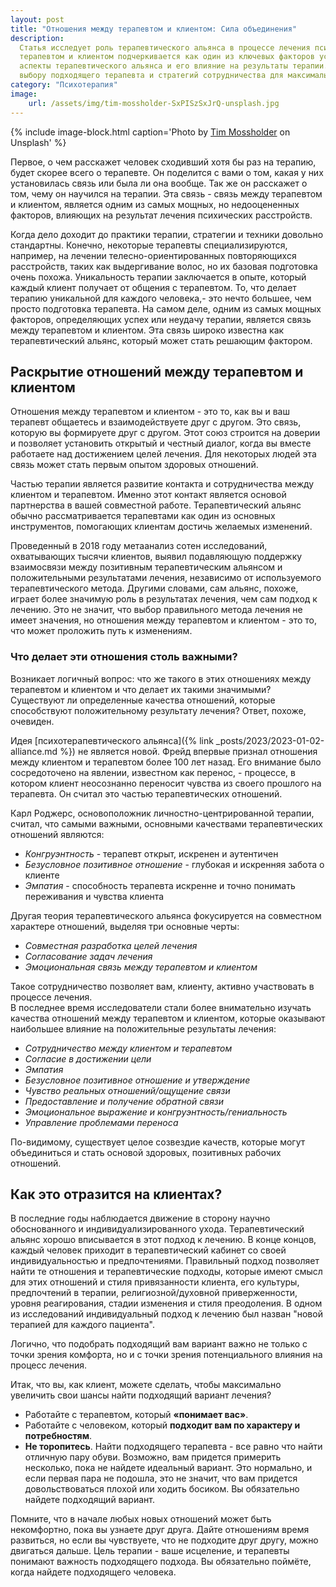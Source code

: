 ```yaml
---
layout: post
title: "Отношения между терапевтом и клиентом: Сила объединения"
description:
  Статья исследует роль терапевтического альянса в процессе лечения психических расстройств. Важность связи между 
  терапевтом и клиентом подчеркивается как один из ключевых факторов успешного исцеления. Авторы обсуждают различные 
  аспекты терапевтического альянса и его влияние на результаты терапии. Кроме того, предоставляются рекомендации по 
  выбору подходящего терапевта и стратегий сотрудничества для максимальной эффективности лечения.
category: "Психотерапия"
image:
    url: /assets/img/tim-mossholder-SxPISzSxJrQ-unsplash.jpg
---
```



{% include image-block.html
caption='Photo by <a href="https://unsplash.com/@timmossholder" rel="nofollow">Tim Mossholder</a> on Unsplash'
%}

Первое, о чем расскажет человек сходивший хотя бы раз на терапию, будет скорее всего о терапевте. Он поделится с вами о том, 
какая у них установилась связь или была ли она вообще. Так же он расскажет о том, чему он научился на терапии. Эта связь - связь между терапевтом и клиентом, является одним из самых мощных,
но недооцененных факторов, влияющих на результат лечения психических расстройств.

Когда дело доходит до практики терапии, стратегии и техники довольно стандартны. Конечно, некоторые терапевты специализируются, например,
на лечении телесно-ориентированных повторяющихся расстройств, таких как выдергивание волос, но их базовая подготовка очень похожа. 
Уникальность терапии заключается в опыте, который каждый клиент получает от общения с терапевтом. То, что делает терапию уникальной для 
каждого человека,- это нечто большее, чем просто подготовка терапевта. На самом деле, одним из самых мощных факторов, 
определяющих успех или неудачу терапии, является связь между терапевтом и клиентом. Эта связь широко известна как 
терапевтический альянс, который может стать решающим фактором.

## Раскрытие отношений между терапевтом и клиентом

Отношения между терапевтом и клиентом - это то, как вы и ваш терапевт общаетесь и взаимодействуете друг с другом. Это связь,
которую вы формируете друг с другом. Этот союз строится на доверии и позволяет установить открытый и честный диалог, когда 
вы вместе работаете над достижением целей лечения.  Для некоторых людей эта связь может стать первым опытом здоровых отношений.

Частью терапии является развитие контакта и сотрудничества между клиентом и терапевтом. Именно этот контакт является основой 
партнерства в вашей совместной работе. Терапевтический альянс обычно рассматривается терапевтами как один из основных инструментов, 
помогающих клиентам достичь желаемых изменений.

Проведенный в 2018 году метаанализ сотен исследований, охватывающих тысячи клиентов, выявил подавляющую поддержку взаимосвязи между 
позитивным терапевтическим альянсом и положительными результатами лечения, независимо от используемого терапевтического метода. 
Другими словами, сам альянс, похоже, играет более значимую роль в результатах лечения, чем сам подход к лечению. Это не значит, 
что выбор правильного метода лечения не имеет значения, но отношения между терапевтом и клиентом - это то, что может проложить путь к изменениям.  

### Что делает эти отношения столь важными?

Возникает логичный вопрос: что же такого в этих отношениях между терапевтом и клиентом и что делает их такими значимыми? 
Существуют ли определенные качества отношений, которые способствуют положительному результату лечения? Ответ, похоже, очевиден.

Идея [психотерапевтического альянса]({% link _posts/2023/2023-01-02-alliance.md %}) не является новой. Фрейд впервые признал отношения между клиентом и терапевтом более 100 лет назад.
Его внимание было сосредоточено на явлении, известном как перенос, - процессе, в котором клиент неосознанно переносит чувства из 
своего прошлого на терапевта. Он считал это частью терапевтических отношений.

Карл Роджерс, основоположник личностно-центрированной терапии, считал, что самыми важными, основными качествами терапевтических отношений являются:
- *Конгруэнтность* - терапевт открыт, искренен и аутентичен
- *Безусловное позитивное отношение* - глубокая и искренняя забота о клиенте
- *Эмпатия* - способность терапевта искренне и точно понимать переживания и чувства клиента

Другая теория терапевтического альянса фокусируется на совместном характере отношений, выделяя три основные черты:
- *Совместная разработка целей лечения*
- *Согласование задач лечения*
- *Эмоциональная связь между терапевтом и клиентом*

Такое сотрудничество позволяет вам, клиенту, активно участвовать в процессе лечения.  
В последнее время исследователи стали более внимательно изучать качества отношений между терапевтом и клиентом, 
которые оказывают наибольшее влияние на положительные результаты лечения:  
- *Сотрудничество между клиентом и терапевтом*
- *Согласие в достижении цели*
- *Эмпатия*
- *Безусловное позитивное отношение и утверждение*
- *Чувство реальных отношений/ощущение связи*
- *Предоставление и получение обратной связи*
- *Эмоциональное выражение и конгруэнтность/гениальность*
- *Управление проблемами переноса*

По-видимому, существует целое созвездие качеств, которые могут объединиться и стать основой здоровых, позитивных рабочих отношений.  

## Как это отразится на клиентах?
В последние годы наблюдается движение в сторону научно обоснованного и индивидуализированного ухода. Терапевтический альянс 
хорошо вписывается в этот подход к лечению. В конце концов, каждый человек приходит в терапевтический кабинет со своей 
индивидуальностью и предпочтениями. Правильный подход позволяет найти те отношения и терапевтические подходы, которые имеют смысл для 
этих отношений и стиля привязанности клиента, его культуры, предпочтений в терапии, религиозной/духовной приверженности, 
уровня реагирования, стадии изменения и стиля преодоления. В одном из исследований индивидуальный подход к лечению был назван 
"новой терапией для каждого пациента".

Логично, что подобрать подходящий вам вариант важно не только с точки зрения комфорта, но и с точки зрения потенциального 
влияния на процесс лечения.

Итак, что вы, как клиент, можете сделать, чтобы максимально увеличить свои шансы найти подходящий вариант лечения?
- Работайте с терапевтом, который **«понимает вас»**.
- Работайте с человеком, который **подходит вам по характеру и потребностям**.
- **Не торопитесь**. Найти подходящего терапевта - все равно что найти отличную пару обуви. Возможно, вам придется примерить 
несколько, пока не найдете идеальный вариант. Это нормально, и если первая пара не подошла, это не значит, что вам 
придется довольствоваться плохой или ходить босиком. Вы обязательно найдете подходящий вариант.

Помните, что в начале любых новых отношений может быть некомфортно, пока вы узнаете друг друга. Дайте отношениям время развиться,
но если вы чувствуете, что не подходите друг другу, можно двигаться дальше. Цель терапии - ваше исцеление, и терапевты понимают 
важность подходящего подхода. Вы обязательно поймёте, когда найдете подходящего человека.


